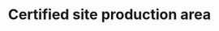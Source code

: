 ---
title: 'Certified site production area'
field: 'is.certifiedSite.productionArea'
slug: 'certification-certified-site-production-area'
description: 'in hectares'
required: False
module: 'Certified resource or site'
cluster: 'Certification'
policy: 'Free value. Single value only.'
---